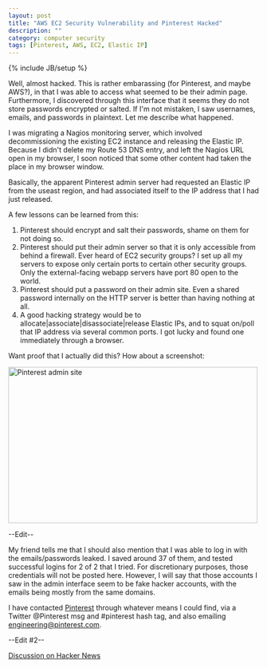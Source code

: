 ```yaml
---
layout: post
title: "AWS EC2 Security Vulnerability and Pinterest Hacked"
description: ""
category: computer security
tags: [Pinterest, AWS, EC2, Elastic IP]
---
```

{% include JB/setup %}

Well, almost hacked. This is rather embarassing (for Pinterest, and maybe AWS?), in that I was able to access what seemed to be their admin page. Furthermore, I discovered through this interface that it seems they do not store passwords encrypted or salted. If I'm not mistaken, I saw usernames, emails, and passwords in plaintext. Let me describe what happened.

I was migrating a Nagios monitoring server, which involved decommissioning the existing EC2 instance and releasing the Elastic IP. Because I didn't delete my Route 53 DNS entry, and left the Nagios URL open in my browser, I soon noticed that some other content had taken the place in my browser window.

Basically, the apparent Pinterest admin server had requested an Elastic IP from the useast region, and had associated itself to the IP address that I had just released.

A few lessons can be learned from this:

1. Pinterest should encrypt and salt their passwords, shame on them for not doing so.
2. Pinterest should put their admin server so that it is only accessible from behind a firewall. Ever heard of EC2 security groups? I set up all my servers to expose only certain ports to certain other security groups. Only the external-facing webapp servers have port 80 open to the world.
3. Pinterest should put a password on their admin site. Even a shared password internally on the HTTP server is better than having nothing at all.
4. A good hacking strategy would be to allocate|associate|disassociate|release Elastic IPs, and to squat on/poll that IP address via several common ports. I got lucky and found one immediately through a browser.

Want proof that I actually did this? How about a screenshot:

<a href="http://www.flickr.com/photos/jontsai8601/8726964707/" title="Pinterest admin site by jontsai8601, on Flickr"><img src="http://farm8.staticflickr.com/7365/8726964707_066174c2ed.jpg" width="500" height="313" alt="Pinterest admin site"></a>

--Edit--

My friend tells me that I should also mention that I was able to log in with the emails/passwords leaked. I saved around 37 of them, and tested successful logins for 2 of 2 that I tried. For discretionary purposes, those credentials will not be posted here. However, I will say that those accounts I saw in the admin interface seem to be fake hacker accounts, with the emails being mostly from the same domains.

I have contacted [Pinterest](http://engineering.pinterest.com/) through whatever means I could find, via a Twitter @Pinterest msg and #pinterest hash tag, and also emailing <engineering@pinterest.com>.

--Edit #2--

[Discussion on Hacker News](https://news.ycombinator.com/item?id=5689821)
